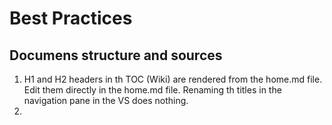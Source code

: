 # Best Practices

## Documens structure and sources

1. H1 and H2 headers in th TOC (Wiki) are rendered from the home.md file. Edit them directly in the home.md file. Renaming th titles in the  navigation pane in the VS does nothing.
2. 
